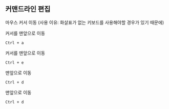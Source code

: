 ## 커맨드라인 편집

마우스 커서 이동
(사용 이유: 화살표가 없는 키보드를 사용해야할 경우가 있기 때문에)

커서를 맨앞으로 이동
```
Ctrl + a
```
커서를 맨앞으로 이동
```
Ctrl + e
```
맨앞으로 이동
```
Ctrl + d
```
맨앞으로 이동
```
Ctrl + d
```
